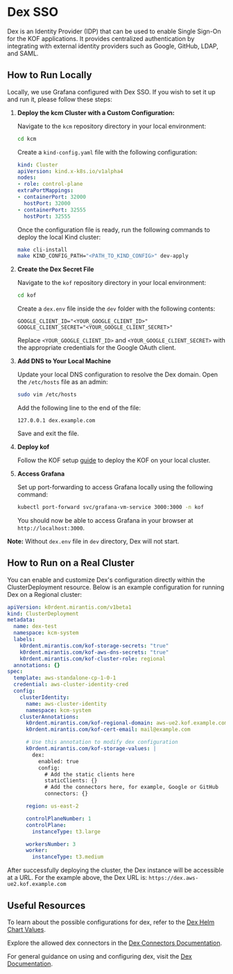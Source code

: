 # Dex SSO

Dex is an Identity Provider (IDP) that can be used to enable Single Sign-On for the KOF applications. It provides centralized authentication by integrating with external identity providers such as Google, GitHub, LDAP, and SAML.

## How to Run Locally

Locally, we use Grafana configured with Dex SSO. If you wish to set it up and run it, please follow these steps:

1. **Deploy the kcm Cluster with a Custom Configuration:**

    Navigate to the `kcm` repository directory in your local environment:

    ```bash
    cd kcm
    ```

    Create a `kind-config.yaml` file with the following configuration:

    ```yaml
    kind: Cluster
    apiVersion: kind.x-k8s.io/v1alpha4
    nodes:
    - role: control-plane
    extraPortMappings:
    - containerPort: 32000
      hostPort: 32000
    - containerPort: 32555
      hostPort: 32555
    ```

    Once the configuration file is ready, run the following commands to deploy the local Kind cluster:

    ```bash
    make cli-install
    make KIND_CONFIG_PATH="<PATH_TO_KIND_CONFIG>" dev-apply
    ```

2. **Create the Dex Secret File**

    Navigate to the `kof` repository directory in your local environment:

    ```bash
    cd kof
    ```

    Create a `dex.env` file inside the `dev` folder with the following contents:

    ```text
    GOOGLE_CLIENT_ID="<YOUR_GOOGLE_CLIENT_ID>"
    GOOGLE_CLIENT_SECRET="<YOUR_GOOGLE_CLIENT_SECRET>"
    ```

    Replace `<YOUR_GOOGLE_CLIENT_ID>` and `<YOUR_GOOGLE_CLIENT_SECRET>` with the appropriate credentials for the Google OAuth client.

3. **Add DNS to Your Local Machine**

    Update your local DNS configuration to resolve the Dex domain. Open the `/etc/hosts` file as an admin:

    ```bash
    sudo vim /etc/hosts
    ```

    Add the following line to the end of the file:

    ```text
    127.0.0.1 dex.example.com
    ```

    Save and exit the file.

4. **Deploy kof**

    Follow the KOF setup [guide](https://github.com/k0rdent/kof/blob/main/docs/DEV.md#kof) to deploy the KOF on your local cluster.

5. **Access Grafana**

    Set up port-forwarding to access Grafana locally using the following command:

    ```bash
    kubectl port-forward svc/grafana-vm-service 3000:3000 -n kof
    ```

    You should now be able to access Grafana in your browser at `http://localhost:3000`.

**Note:** Without `dex.env` file in `dev` directory, Dex will not start.

## How to Run on a Real Cluster

You can enable and customize Dex's configuration directly within the ClusterDeployment resource. Below is an example configuration for running Dex on a Regional cluster:

```yaml
apiVersion: k0rdent.mirantis.com/v1beta1
kind: ClusterDeployment
metadata:
  name: dex-test
  namespace: kcm-system
  labels:
    k0rdent.mirantis.com/kof-storage-secrets: "true"
    k0rdent.mirantis.com/kof-aws-dns-secrets: "true"
    k0rdent.mirantis.com/kof-cluster-role: regional
  annotations: {}
spec:
  template: aws-standalone-cp-1-0-1
  credential: aws-cluster-identity-cred
  config:
    clusterIdentity:
      name: aws-cluster-identity
      namespace: kcm-system
    clusterAnnotations:
      k0rdent.mirantis.com/kof-regional-domain: aws-ue2.kof.example.com
      k0rdent.mirantis.com/kof-cert-email: mail@example.com

      # Use this annotation to modify dex configuration
      k0rdent.mirantis.com/kof-storage-values: |
        dex:
          enabled: true
          config:
            # Add the static clients here
            staticClients: {}
            # Add the connectors here, for example, Google or GitHub
            connectors: {}

      region: us-east-2

      controlPlaneNumber: 1
      controlPlane:
        instanceType: t3.large

      workersNumber: 3
      worker:
        instanceType: t3.medium
```

After successfully deploying the cluster, the Dex instance will be accessible at a URL. For the example above, the Dex URL is: `https://dex.aws-ue2.kof.example.com`

## Useful Resources

To learn about the possible configurations for dex, refer to the [Dex Helm Chart Values](https://github.com/dexidp/helm-charts/blob/master/charts/dex/values.yaml).

Explore the allowed dex connectors in the [Dex Connectors Documentation](https://dexidp.io/docs/connectors/).

For general guidance on using and configuring dex, visit the [Dex Documentation](https://dexidp.io/docs/).
